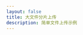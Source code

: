 ```yaml
---
layout: false
title: 大文件分片上传
description: 简单文件上传示例
---
```


<script setup lang="ts">
  import UploadFileFull from './views/upload-frag/FileFull.vue'
</script>

<UploadFileFull />
